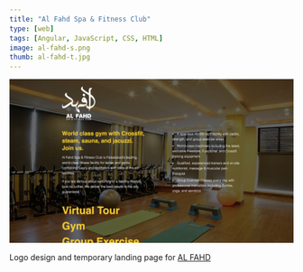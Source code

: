 ```yaml
---
title: "Al Fahd Spa & Fitness Club"
type: [web]
tags: [Angular, JavaScript, CSS, HTML]
image: al-fahd-s.png
thumb: al-fahd-t.jpg
---
```


[![Screenshot](/assets/img/home/al-fahd.jpg)](/alfahd/)

Logo design and temporary landing page for [AL FAHD](/alfahd/)